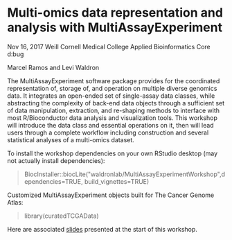 # Multi-omics data representation and analysis with MultiAssayExperiment

Nov 16, 2017
Weill Cornell Medical College Applied Bioinformatics Core d:bug

Marcel Ramos and Levi Waldron

The MultiAssayExperiment software package provides for the coordinated representation of, storage of, and operation on multiple diverse genomics data. It integrates an open-ended set of single-assay data classes, while abstracting the complexity of back-end data objects through a sufficient set of data manipulation, extraction, and re-shaping methods to interface with most R/Bioconductor data analysis and visualization tools. This workshop will introduce the data class and essential operations on it, then will lead users through a complete workflow including construction and several statistical analyses of a multi-omics dataset.

To install the workshop dependencies on your own RStudio desktop (may not actually install dependencies):

> BiocInstaller::biocLite("waldronlab/MultiAssayExperimentWorkshop",dependencies=TRUE, build_vignettes=TRUE)

Customized MultiAssayExperiment objects built for The Cancer Genome Atlas:

> library(curatedTCGAData)

Here are associated [slides](https://github.com/waldronlab/MultiAssayExperiment/blob/master/MultiAssayExperimentWorkshop_slides.pptx?raw=true) presented at the start of this workshop.
